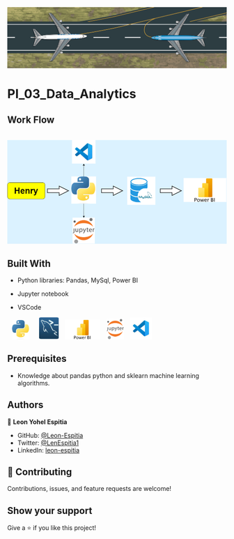 <img src="assets/Tenerife-airport-disaster-crash-animation.gif">

# PI_03_Data_Analytics



## Work Flow

&emsp; &emsp; <img src="assets/Analysis.png">

## Built With

- Python libraries: Pandas, MySql, Power BI

- Jupyter notebook

- VSCode

 &ensp; <img src="./assets/python_logo.jpeg" width=40> &emsp; <img src="./assets/MySql_Logo.jpeg" width=45> &ensp; <img src="./assets/Power_logo.jpeg" width=80> &ensp; <img src="./assets/jupyter_logo.png" width=40> &ensp; <img src="./assets/vscode_logo.jpeg" width=50>

## Prerequisites

- Knowledge about pandas python and sklearn machine learning algorithms.

## Authors

👤 **Leon Yohel Espitia**

- GitHub: [@Leon-Espitia](https://github.com/Leon-Espitia)
- Twitter: [@LenEspitia1](https://twitter.com/LenEspitia1)
- LinkedIn: [leon-espitia](https://www.linkedin.com/in/leon-espitia/)

## 🤝 Contributing

Contributions, issues, and feature requests are welcome!

## Show your support

Give a ⭐️ if you like this project!
